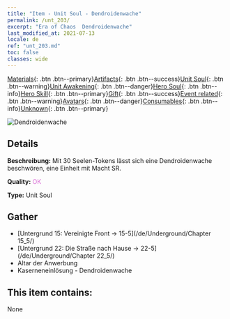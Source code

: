 ```yaml
---
title: "Item - Unit Soul - Dendroidenwache"
permalink: /unt_203/
excerpt: "Era of Chaos  Dendroidenwache"
last_modified_at: 2021-07-13
locale: de
ref: "unt_203.md"
toc: false
classes: wide
---
```

 [Materials](/ItemsDE/){: .btn .btn--primary}[Artifacts](/ItemsDE/Artifacts/){: .btn .btn--success}[Unit Soul](/ItemsDE/UnitSoul/){: .btn .btn--warning}[Unit Awakening](/ItemsDE/UnitAwakening/){: .btn .btn--danger}[Hero Soul](/ItemsDE/HeroSoul/){: .btn .btn--info}[Hero Skill](/ItemsDE/HeroSkill/){: .btn .btn--primary}[Gift](/ItemsDE/Gift/){: .btn .btn--success}[Event related](/ItemsDE/Events/){: .btn .btn--warning}[Avatars](/ItemsDE/Avatars/){: .btn .btn--danger}[Consumables](/ItemsDE/Consumables/){: .btn .btn--info}[Unknown](/ItemsDE/Unknown/){: .btn .btn--primary}

 ![Dendroidenwache](/images/u/ti_shuyao.jpg)

## Details
 **Beschreibung:** Mit 30 Seelen-Tokens lässt sich eine Dendroidenwache beschwören, eine Einheit mit Macht SR.

 **Quality:** <span style="color: #DA70D6">OK</span>

 **Type:** Unit Soul

## Gather

*    [Untergrund 15: Vereinigte Front -> 15-5](/de/Underground/Chapter 15_5/) 
*    [Untergrund 22: Die Straße nach Hause -> 22-5](/de/Underground/Chapter 22_5/) 
*    Altar der Anwerbung 
*    Kaserneneinlösung - Dendroidenwache 

## This item contains:

  None

